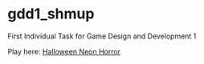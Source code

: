 # gdd1_shmup
First Individual Task for Game Design and Development 1

Play here:
[Halloween Neon Horror](https://s47c953.github.io/gdd1_shmup/)
